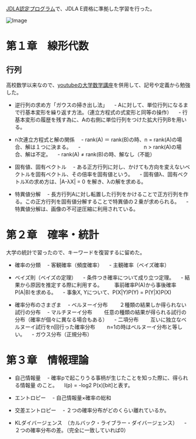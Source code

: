 [JDLA認定プログラム](http://study-ai.com/jdla)で、JDLA E資格に準拠した学習を行った。

![Image](http://ai999.careers/bnr_jdla.png)


# 第１章　線形代数

## 行列
高校数学以来なので、[youtubeの大学数学講座](https://www.youtube.com/playlist?list=PLDJfzGjtVLHnc1vTpBaCNKMUl6HauQv1a)を併用して、記号や定義から勉強した。

- 逆行列の求め方「ガウスの掃き出し法」
　- Aに対して、単位行列になるまで行基本変形を繰り返す方法。（連立方程式の式変形と同等の操作）
　- 行基本変形の履歴を残す為に、Aの右側に単位行列をつけた拡大行列Bを用いる。

- n次連立方程式と解の関係
　- rank(A) ＝ rank(B)の時、n = rank(A)の場合、解は１つに決まる。
　- 　　　　　　　　　　　　n > rank(A)の場合、解は不定。
　- rank(A) ≠ rank(B)の時、解なし（不能）


- 固有値、固有ベクトル
　- ある正方行列に対し、かけても方向を変えないベクトルを固有ベクトル、その倍率を固有値という。
　- 固有値λ、固有ベクトルXの求め方は、|A-λX| = 0 を解き、λの解を求める。


- 特異値分解
　- 長方行列Aに対し転置した行列をかけることで正方行列を作る。この正方行列を固有値分解することで特異値の２乗が求められる。
　- 特異値分解は、画像の不可逆圧縮に利用されている。

# 第２章　確率・統計
大学の統計で習ったので、キーワードを復習するに留めた。

- 確率の分類
　- 客観確率（頻度確率）
　- 主観確率（ベイズ確率）

- ベイズ則（ベイズの定理）
　- 条件つき確率について成り立つ定理。
　- 結果から原因を推定する際に利用する。
　　事前確率P(A)から事後確率P(A|B)を求める。
　- 事象X, Yについて、P(X|Y)P(Y) = P(Y|X)P(X)

- 確率分布のさまざま
　- ベルヌーイ分布
　　２種類の結果しか得られない試行の分布
　- マルチヌーイ分布
　　任意の種類の結果が得られる試行の分布（確率が個々に異なる場合もある）
　- 二項分布
　　互いに独立なベルヌーイ試行をn回行った確率分布
　　n=1の時はベルヌーイ分布と等しい。
　- ガウス分布（正規分布）

# 第３章　情報理論

- 自己情報量
　- 確率pで起こりうる事柄が生じたことを知った際に、得られる情報量 のこと。
　I(p) = -log2 P(x)[bit]と表す。
　

- エントロピー
　- 自己情報量×確率の総和

- 交差エントロピー
　- ２つの確率分布がどのくらい離れているか。

- KLダイバージェンス　（カルバック・ライブラー・ダイバージェンス）
　- ２つの確率分布の差。（完全に一致していれば0）


